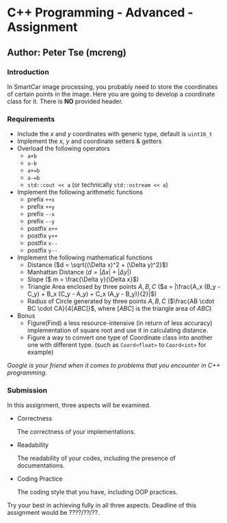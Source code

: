# C++ Programming - Advanced - Assignment

## Author: Peter Tse (mcreng)

### Introduction

In SmartCar image processing, you probably need to store the coordinates of certain points in the image. Here you are going to develop a coordinate class for it. There is **NO** provided header.

### Requirements

* Include the $x$ and $y$ coordinates with generic type, default is `uint16_t`
* Implement the $x$, $y$ and coordinate setters & getters
* Overload the following operators
  * `a+b`
  * `a-b`
  * `a+=b`
  * `a-=b`
  * `std::cout << a` (or technically `std::ostream << a`)
* Implement the following arithmetic functions
  * prefix `++x`
  * prefix `++y`
  * prefix `--x`
  * prefix `--y`
  * postfix `x++`
  * postfix `y++`
  * postfix `x--`
  * postfix `y--`
* Implement the following mathematical functions
  * Distance ($d = \sqrt{(\Delta x)^2 + (\Delta y)^2}$)
  * Manhattan Distance ($d = |\Delta x| + |\Delta y|$)
  * Slope ($ m = \frac{\Delta y}{\Delta x}$)
  * Triangle Area enclosed by three points $A, B, C$ ($a = |\frac{A_x (B_y - C_y) + B_x (C_y - A_y) + C_x (A_y - B_y)}{2}|$)
  * Radius of Circle generated by three points $A, B, C​$ ($\frac{AB \cdot BC \cdot CA}{4[ABC]}​$, where $[ABC]​$ is the triangle area of $ABC​$)
* Bonus
  * Figure(Find) a less resource-intensive (in return of less accuracy) implementation of square root and use it in calculating distance.
  * Figure a way to convert one type of Coordinate class into another one with different type. (such as `Coord<float>` to `Coord<int>` for example)

*Google is your friend when it comes to problems that you encounter in C++ programming.*

### Submission

In this assignment, three aspects will be examined.

* Correctness

  The correctness of your implementations.

* Readability

  The readability of your codes, including the presence of documentations.

* Coding Practice

  The coding style that you have, including OOP practices.

Try your best in achieving fully in all three aspects. Deadline of this assignment would be ????/??/??.

